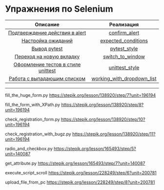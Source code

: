 # Упражнения по Selenium

|                              Описание                              |                              Реализация                               |
|:------------------------------------------------------------------:|:---------------------------------------------------------------------:|
|      [Подтверждение действия в alert](tasks/confirm_alert.md)      |              [confirm_alert](solutions/confirm_alert.py)              |
|         [Настройка ожиданий](tasks/expected_conditions.md)         |        [expected_conditions](solutions/expected_conditions.py)        |
|               [Вывод pytest](tasks/pytest_style.md)                |               [pytest_style](solutions/pytest_style.py)               |
|       [Переход на новую вкладку](tasks/switch_to_window.md)        |           [switch_to_window](solutions/switch_to_window.py)           |
|   [Оформление тестов в стиле unittest](tasks/unittest_style.md)    |             [unittest_style](solutions/unittest_style.py)             |
| [Работа с выпадающим списком](tasks/working_with_dropdown_list.md) | [working_with_dropdown_list](solutions/working_with_dropdown_list.py) |

---
fill_the_huge_form.py https://stepik.org/lesson/138920/step/7?unit=196194

fill_the_form_with_XPath.py https://stepik.org/lesson/138920/step/8?unit=196194

check_registration_form.py https://stepik.org/lesson/138920/step/10?unit=196194

check_registration_with_bugz.py https://stepik.org/lesson/138920/step/11?unit=196194

radio_and_checkbox.py https://stepik.org/lesson/165493/step/5?unit=140087

get_attribute.py https://stepik.org/lesson/165493/step/7?unit=140087

execute_script_scroll https://stepik.org/lesson/228249/step/6?unit=200781

upload_file_from_pc  https://stepik.org/lesson/228249/step/8?unit=200781
